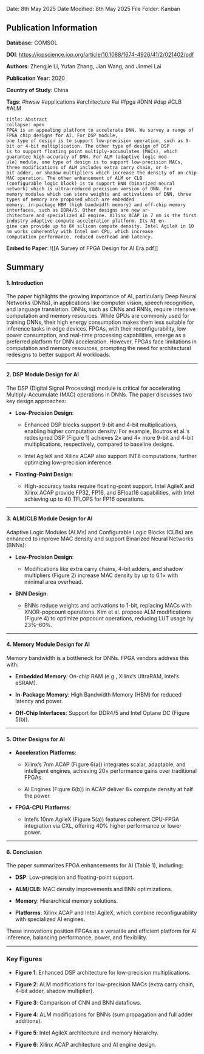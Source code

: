 Date: 8th May 2025
Date Modified: 8th May 2025
File Folder: Kanban
## Publication Information

**Database:** COMSOL

**DOI**: https://iopscience.iop.org/article/10.1088/1674-4926/41/2/021402/pdf

**Authors**: Zhengjie Li, Yufan Zhang, Jian Wang, and Jinmei Lai

**Publication Year**: 2020

**Country of Study**: China

**Tags**: #hwsw #applications #architecture #ai #fpga #DNN #dsp #CLB #ALM

```ad-abstract
title: Abstract
collapse: open
FPGA is an appealing platform to accelerate DNN. We survey a range of FPGA chip designs for AI. For DSP module,
one type of design is to support low-precision operation, such as 9-bit or 4-bit multiplication. The other type of design of DSP
is to support floating point multiply-accumulates (MACs), which guarantee high-accuracy of DNN. For ALM (adaptive logic mod-
ule) module, one type of design is to support low-precision MACs, three modifications of ALM includes extra carry chain, or 4-
bit adder, or shadow multipliers which increase the density of on-chip MAC operation. The other enhancement of ALM or CLB
(configurable logic block) is to support BNN (binarized neural network) which is ultra-reduced precision version of DNN. For
memory modules which can store weights and activations of DNN, three types of memory are proposed which are embedded
memory, in-package HBM (high bandwidth memory) and off-chip memory interfaces, such as DDR4/5. Other designs are new ar-
chitecture and specialized AI engine. Xilinx ACAP in 7 nm is the first industry adaptive compute acceleration platform. Its AI en-
gine can provide up to 8X silicon compute density. Intel AgileX in 10 nm works coherently with Intel own CPU, which increase
computation performance, reduced overhead and latency.
```

**Embed to Paper**: ![[A Survey of FPGA Design for AI Era.pdf]]

## Summary

#### **1. Introduction**

The paper highlights the growing importance of AI, particularly Deep Neural Networks (DNNs), in applications like computer vision, speech recognition, and language translation. DNNs, such as CNNs and RNNs, require intensive computation and memory resources. While GPUs are commonly used for training DNNs, their high energy consumption makes them less suitable for inference tasks in edge devices. FPGAs, with their reconfigurability, low power consumption, and real-time processing capabilities, emerge as a preferred platform for DNN acceleration. However, FPGAs face limitations in computation and memory resources, prompting the need for architectural redesigns to better support AI workloads.

---

#### **2. DSP Module Design for AI**

The DSP (Digital Signal Processing) module is critical for accelerating Multiply-Accumulate (MAC) operations in DNNs. The paper discusses two key design approaches:

- **Low-Precision Design**:
    
    - Enhanced DSP blocks support 9-bit and 4-bit multiplications, enabling higher computation density. For example, Boutros et al.'s redesigned DSP (Figure 1) achieves 2× and 4× more 9-bit and 4-bit multiplications, respectively, compared to baseline designs.
        
    - Intel AgileX and Xilinx ACAP also support INT8 computations, further optimizing low-precision inference.
        
- **Floating-Point Design**:
    
    - High-accuracy tasks require floating-point support. Intel AgileX and Xilinx ACAP provide FP32, FP16, and BFloat16 capabilities, with Intel achieving up to 40 TFLOPS for FP16 operations.
        

---

#### **3. ALM/CLB Module Design for AI**

Adaptive Logic Modules (ALMs) and Configurable Logic Blocks (CLBs) are enhanced to improve MAC density and support Binarized Neural Networks (BNNs):

- **Low-Precision Design**:
    
    - Modifications like extra carry chains, 4-bit adders, and shadow multipliers (Figure 2) increase MAC density by up to 6.1× with minimal area overhead.
        
- **BNN Design**:
    
    - BNNs reduce weights and activations to 1-bit, replacing MACs with XNOR-popcount operations. Kim et al. propose ALM modifications (Figure 4) to optimize popcount operations, reducing LUT usage by 23%–60%.
        

---

#### **4. Memory Module Design for AI**

Memory bandwidth is a bottleneck for DNNs. FPGA vendors address this with:

- **Embedded Memory**: On-chip RAM (e.g., Xilinx’s UltraRAM, Intel’s eSRAM).
    
- **In-Package Memory**: High Bandwidth Memory (HBM) for reduced latency and power.
    
- **Off-Chip Interfaces**: Support for DDR4/5 and Intel Optane DC (Figure 5(b)).
    

---

#### **5. Other Designs for AI**

- **Acceleration Platforms**:
    
    - Xilinx’s 7nm ACAP (Figure 6(a)) integrates scalar, adaptable, and intelligent engines, achieving 20× performance gains over traditional FPGAs.
        
    - AI Engines (Figure 6(b)) in ACAP deliver 8× compute density at half the power.
        
- **FPGA-CPU Platforms**:
    
    - Intel’s 10nm AgileX (Figure 5(a)) features coherent CPU-FPGA integration via CXL, offering 40% higher performance or lower power.
        

---

#### **6. Conclusion**

The paper summarizes FPGA enhancements for AI (Table 1), including:

- **DSP**: Low-precision and floating-point support.
    
- **ALM/CLB**: MAC density improvements and BNN optimizations.
    
- **Memory**: Hierarchical memory solutions.
    
- **Platforms**: Xilinx ACAP and Intel AgileX, which combine reconfigurability with specialized AI engines.
    

These innovations position FPGAs as a versatile and efficient platform for AI inference, balancing performance, power, and flexibility.

---

### **Key Figures**

- **Figure 1**: Enhanced DSP architecture for low-precision multiplications.
    
- **Figure 2**: ALM modifications for low-precision MACs (extra carry chain, 4-bit adder, shadow multiplier).
    
- **Figure 3**: Comparison of CNN and BNN dataflows.
    
- **Figure 4**: ALM modifications for BNNs (sum propagation and full adder additions).
    
- **Figure 5**: Intel AgileX architecture and memory hierarchy.
    
- **Figure 6**: Xilinx ACAP architecture and AI engine design.
